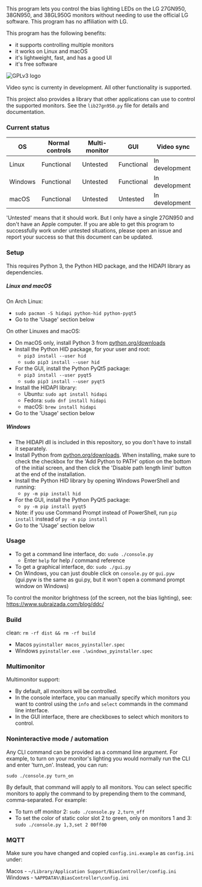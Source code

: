 This program lets you control the bias lighting LEDs on the LG 27GN950, 38GN950, and 38GL950G monitors without needing to use the official LG software. This program has no affiliation with LG.

This program has the following benefits:
- it supports controlling multiple monitors
- it works on Linux and macOS
- it's lightweight, fast, and has a good UI
- it's free software

![GPLv3 logo](gplv3.png)

Video sync is currenty in development. All other functionality is supported.

This project also provides a library that other applications can use to control the supported monitors. See the `lib27gn950.py` file for details and documentation.

### Current status

| OS | Normal controls | Multi-monitor | GUI | Video sync |
|----|-----------------|---------------|-----|------------|
| Linux | Functional | Untested | Functional | In development |
| Windows | Functional | Untested | Functional | In development |
| macOS | Functional | Untested | Untested | In development |

'Untested' means that it should work. But I only have a single 27GN950 and don't have an Apple computer. If you are able to get this program to successfully work under untested situations, please open an issue and report your success so that this document can be updated.

### Setup

This requires Python 3, the Python HID package, and the HIDAPI library as dependencies.

##### Linux and macOS

On Arch Linux:
- `sudo pacman -S hidapi python-hid python-pyqt5`
- Go to the 'Usage' section below

On other Linuxes and macOS:
- On macOS only, install Python 3 from [python.org/downloads](https://www.python.org/downloads/)
- Install the Python HID package, for your user and root:
  - `pip3 install --user hid`
  - `sudo pip3 install --user hid`
- For the GUI, install the Python PyQt5 package:
  - `pip3 install --user pyqt5`
  - `sudo pip3 install --user pyqt5`
- Install the HIDAPI library:
  - Ubuntu: `sudo apt install hidapi`
  - Fedora: `sudo dnf install hidapi`
  - macOS: `brew install hidapi`
- Go to the 'Usage' section below

##### Windows
- The HIDAPI dll is included in this repository, so you don't have to install it separately.
- Install Python from [python.org/downloads](https://www.python.org/downloads/). When installing, make sure to check the checkbox for the 'Add Python to PATH' option on the bottom of the initial screen, and then click the 'Disable path length limit' button at the end of the installation.
- Install the Python HID library by opening Windows PowerShell and running:
  - `py -m pip install hid`
- For the GUI, install the Python PyQt5 package:
  - `py -m pip install pyqt5`
- Note: if you use Command Prompt instead of PowerShell, run `pip install` instead of `py -m pip install`
- Go to the 'Usage' section below

### Usage

- To get a command line interface, do: `sudo ./console.py`
  - Enter `help` for help / command reference
- To get a graphical interface, do: `sudo ./gui.py`
- On Windows, you can just double click on `console.py` or `gui.pyw` (gui.pyw is the same as gui.py, but it won't open a command prompt window on Windows)

To control the monitor brightness (of the screen, not the bias lighting), see:
  https://www.subraizada.com/blog/ddc/

### Build
clean: `rm -rf dist && rm -rf build`
- Macos `pyinstaller macos_pyinstaller.spec`
- Windows `pyinstaller.exe .\windows_pyinstaller.spec `

### Multimonitor

Multimonitor support:
- By default, all monitors will be controlled.
- In the console interface, you can manually specify which monitors you want to control using the `info` and `select` commands in the command line interface.
- In the GUI interface, there are checkboxes to select which monitors to control.

### Noninteractive mode / automation

Any CLI command can be provided as a command line argument. For example, to turn on your monitor's lighting you would normally run the CLI and enter 'turn_on'. Instead, you can run:

`sudo ./console.py turn_on`

By default, that command will apply to all monitors. You can select specific monitors to apply the command to by prepending them to the command, comma-separated. For example:

- To turn off monitor 2: `sudo ./console.py 2,turn_off`
- To set the color of static color slot 2 to green, only on monitors 1 and 3: `sudo ./console.py 1,3,set 2 00ff00`

### MQTT
Make sure you have changed and copied `config.ini.example` as `config.ini` under:

Macos - `~/Library/Application Support/BiasController/config.ini`
Windows - `%APPDATA%\BiasController\config.ini`
